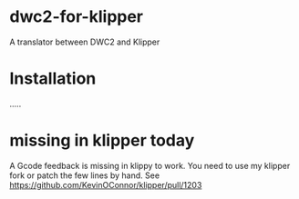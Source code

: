 # dwc2-for-klipper
A translator between DWC2 and Klipper

# Installation
.....

# missing in klipper today
A Gcode feedback is missing in klippy to work. You need to use my klipper fork or patch the few lines by hand.
See https://github.com/KevinOConnor/klipper/pull/1203
